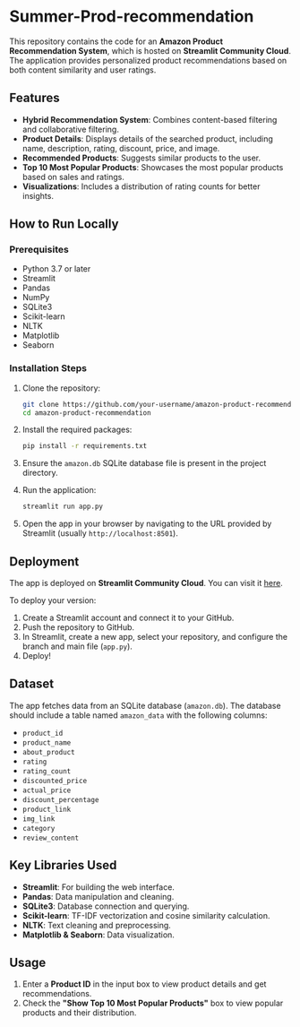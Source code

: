 # Summer-Prod-recommendation

This repository contains the code for an **Amazon Product Recommendation System**, which is hosted on **Streamlit Community Cloud**. The application provides personalized product recommendations based on both content similarity and user ratings.

## Features

- **Hybrid Recommendation System**: Combines content-based filtering and collaborative filtering.
- **Product Details**: Displays details of the searched product, including name, description, rating, discount, price, and image.
- **Recommended Products**: Suggests similar products to the user.
- **Top 10 Most Popular Products**: Showcases the most popular products based on sales and ratings.
- **Visualizations**: Includes a distribution of rating counts for better insights.

## How to Run Locally

### Prerequisites
- Python 3.7 or later
- Streamlit
- Pandas
- NumPy
- SQLite3
- Scikit-learn
- NLTK
- Matplotlib
- Seaborn

### Installation Steps
1. Clone the repository:
    ```bash
    git clone https://github.com/your-username/amazon-product-recommendation.git
    cd amazon-product-recommendation
    ```
2. Install the required packages:
    ```bash
    pip install -r requirements.txt
    ```
3. Ensure the `amazon.db` SQLite database file is present in the project directory.

4. Run the application:
    ```bash
    streamlit run app.py
    ```

5. Open the app in your browser by navigating to the URL provided by Streamlit (usually `http://localhost:8501`).

## Deployment
The app is deployed on **Streamlit Community Cloud**. You can visit it [here](https://streamlit.app/your-app-link).

To deploy your version:
1. Create a Streamlit account and connect it to your GitHub.
2. Push the repository to GitHub.
3. In Streamlit, create a new app, select your repository, and configure the branch and main file (`app.py`).
4. Deploy!

## Dataset
The app fetches data from an SQLite database (`amazon.db`). The database should include a table named `amazon_data` with the following columns:
- `product_id`
- `product_name`
- `about_product`
- `rating`
- `rating_count`
- `discounted_price`
- `actual_price`
- `discount_percentage`
- `product_link`
- `img_link`
- `category`
- `review_content`

## Key Libraries Used
- **Streamlit**: For building the web interface.
- **Pandas**: Data manipulation and cleaning.
- **SQLite3**: Database connection and querying.
- **Scikit-learn**: TF-IDF vectorization and cosine similarity calculation.
- **NLTK**: Text cleaning and preprocessing.
- **Matplotlib & Seaborn**: Data visualization.

## Usage
1. Enter a **Product ID** in the input box to view product details and get recommendations.
2. Check the **"Show Top 10 Most Popular Products"** box to view popular products and their distribution.


